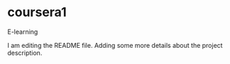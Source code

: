 # coursera1
E-learning

I am editing the README file. Adding some more details about the project description.
